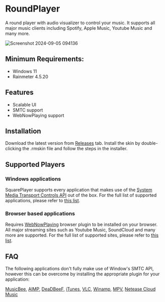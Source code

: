 # RoundPlayer
A round player with audio visualizer to control your music. It supports all major music clients including Spotify, Apple Music, Youtube Music and many more.

![Screenshot 2024-09-05 094136](https://github.com/user-attachments/assets/73cdd41a-22f4-4eab-85e3-ecb2dc61f380)

## Minimum Requirements:
- Windows 11
- Rainmeter 4.5.20
## Features
- Scalable UI
- SMTC support
- WebNowPlaying support
## Installation
Download the latest version from [Releases](https://github.com/Meti0X7CB/RoundPlayer/releases) tab.
Install the skin by double-clicking the .rmskin file and follow the steps in the installer.
## Supported Players
### Windows applications 
SquarePlayer supports every application that makes use of the [System Media Transport Controls API](https://learn.microsoft.com/en-us/uwp/api/windows.media.systemmediatransportcontrols?view=winrt-22621) out of the box.
For the full list of supported applications, please refer to [this list](https://github.com/ModernFlyouts-Community/ModernFlyouts/blob/main/docs/GSMTC-Support-And-Popular-Apps.md).

### Browser based applications 
Requires [WebNowPlaying](https://wnp.keifufu.dev/extension/getting-started) browser plugin to be installed on your browser.
All major streaming sites such as Youtube Music, SoundCloud and many more are supported. For the full list of supported sites, please refer to [this list](https://wnp.keifufu.dev/supported-sites).

## FAQ
The following applications don't fully make use of Window's SMTC API, however this can be overcome by installing the appropriate plugin for your application:

[MusicBee](https://github.com/ameer1234567890/mb_MediaControl), [AIMP](https://www.aimp.ru/?do=catalog&rec_id=1097
), [DeaDBeeF](https://github.com/DeaDBeeF-for-Windows/ddb_smtc), [iTunes](https://github.com/thewizrd/iTunes-SMTC), [VLC](https://github.com/spmn/vlc-win10smtc), [Winamp](https://github.com/NanMetal/gen_smtc), [MPV](https://github.com/x0wllaar/MPV-SMTC), [Netease Cloud Music](https://github.com/BetterNCM/InfinityLink)
